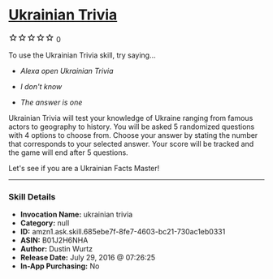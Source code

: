 # [Ukrainian Trivia](http://alexa.amazon.com/#skills/amzn1.ask.skill.685ebe7f-8fe7-4603-bc21-730ac1eb0331)
![0 stars](../../images/ic_star_border_black_18dp_1x.png)![0 stars](../../images/ic_star_border_black_18dp_1x.png)![0 stars](../../images/ic_star_border_black_18dp_1x.png)![0 stars](../../images/ic_star_border_black_18dp_1x.png)![0 stars](../../images/ic_star_border_black_18dp_1x.png) 0

To use the Ukrainian Trivia skill, try saying...

* *Alexa open Ukrainian Trivia*

* *I don't know*

* *The answer is one*

Ukrainian Trivia will test your knowledge of Ukraine ranging from famous actors to geography to history. You will be asked 5 randomized questions with 4 options to choose from. Choose your answer by stating the number that corresponds to your selected answer. Your score will be tracked and the game will end after 5 questions.

Let's see if you are a Ukrainian Facts Master!

***

### Skill Details

* **Invocation Name:** ukrainian trivia
* **Category:** null
* **ID:** amzn1.ask.skill.685ebe7f-8fe7-4603-bc21-730ac1eb0331
* **ASIN:** B01J2H6NHA
* **Author:** Dustin Wurtz
* **Release Date:** July 29, 2016 @ 07:26:25
* **In-App Purchasing:** No

